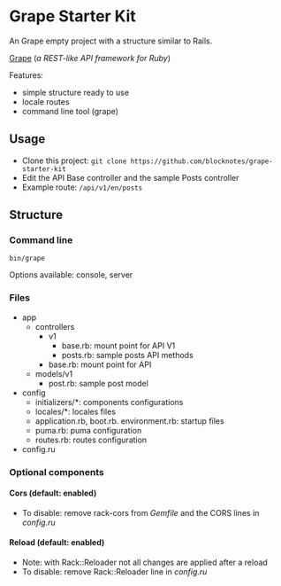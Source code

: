 # Grape Starter Kit

An Grape empty project with a structure similar to Rails.

[Grape](https://github.com/ruby-grape/grape) (*a REST-like API framework for Ruby*)

Features:
- simple structure ready to use
- locale routes
- command line tool (grape)

## Usage

- Clone this project:
`git clone https://github.com/blocknotes/grape-starter-kit`
- Edit the API Base controller and the sample Posts controller
- Example route: `/api/v1/en/posts`

## Structure

### Command line

`bin/grape`

Options available: console, server

### Files

- app
  - controllers
    - v1
      - base.rb: mount point for API V1
      - posts.rb: sample posts API methods
    - base.rb: mount point for API
  - models/v1
    - post.rb: sample post model
- config
  - initializers/*: components configurations
  - locales/*: locales files
  - application.rb, boot.rb. environment.rb: startup files
  - puma.rb: puma configuration
  - routes.rb: routes configuration
- config.ru

### Optional components

#### Cors (default: enabled)

- To disable: remove rack-cors from *Gemfile* and the CORS lines in *config.ru*

#### Reload (default: enabled)

- Note: with Rack::Reloader not all changes are applied after a reload
- To disable: remove Rack::Reloader line in *config.ru*
